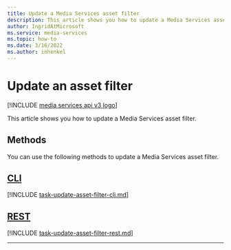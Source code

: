 ```yaml
---
title: Update a Media Services asset filter
description: This article shows you how to update a Media Services asset filter.
author: IngridAtMicrosoft
ms.service: media-services
ms.topic: how-to
ms.date: 3/16/2022
ms.author: inhenkel
---
```


# Update an asset filter

[!INCLUDE [media services api v3 logo](./includes/v3-hr.md)]

This article shows you how to update a Media Services asset filter.

## Methods

You can use the following methods to update a Media Services asset filter.

## [CLI](#tab/cli/)

[!INCLUDE [task-update-asset-filter-cli.md](./includes/task-update-asset-filter-cli.md)]

## [REST](#tab/rest/)

[!INCLUDE [task-update-asset-filter-rest.md](./includes/task-update-asset-filter-rest.md)]

---
